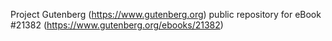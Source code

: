 Project Gutenberg (https://www.gutenberg.org) public repository for eBook #21382 (https://www.gutenberg.org/ebooks/21382)
